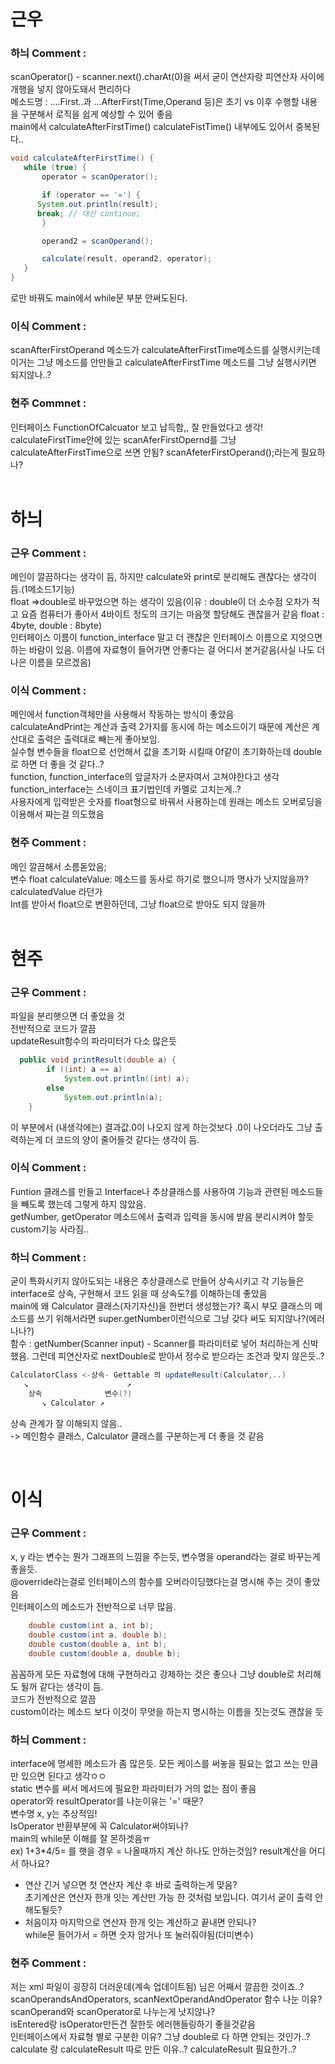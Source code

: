 # 근우
### 하늬 Comment : 
scanOperator() - scanner.next().charAt(0)을 써서 굳이 연산자랑 피연산자 사이에 개행을 넣지 않아도돼서 편리하다  
메소드명 : ....First..과 ...AfterFirst(Time,Operand 등)은 초기 vs 이후 수행할 내용을 구분해서 로직을 쉽게 예상할 수 있어 좋음  
main에서 calculateAfterFirstTime() calculateFistTime() 내부에도 있어서 중복된다..  
```java
void calculateAfterFirstTime() {
   while (true) {
       operator = scanOperator();

       if (operator == '=') {
      System.out.println(result);
      break; // 대신 continue;
       }

       operand2 = scanOperand();

       calculate(result, operand2, operator);
   }
}
```
로만 바꿔도 main에서 while문 부분 안써도된다.  
### 이식 Comment :
scanAfterFirstOperand 메소드가 calculateAfterFirstTime메소드를 실행시키는데 이거는 그냥 메소드를 안만들고 calculateAfterFirstTime 메소드를 그냥 실행시키면 되지않나..?  
### 현주 Commnet :
인터페이스 FunctionOfCalcuator 보고 납득함,, 잘 만들었다고 생각!  
calculateFirstTime안에 있는 scanAferFirstOpernd를 그냥 calculateAfterFirstTime으로 쓰면 안됨? scanAfeterFirstOperand();라는게 필요하나?  
 
# 하늬
### 근우 Comment : 
메인이 깔끔하다는 생각이 듬, 하지만 calculate와 print로 분리해도 괜찮다는 생각이 듬.(1메소드1기능)  
float =>double로 바꾸었으면 하는 생각이 있음(이유 : double이 더 소수점 오차가 적고 요즘 컴퓨터가 좋아서 4바이트 정도의 크기는 마음껏 할당해도 괜찮을거 같음 float : 4byte, double : 8byte)  
인터페이스 이름이 function_interface 말고 더 괜찮은 인터페이스 이름으로 지엇으면 하는 바람이 있음. 이름에 자료형이 들어가면 안좋다는 걸 어디서 본거같음(사실 나도 더 나은 이름을 모르겠음)  

### 이식 Comment : 
메인에서 function객체만을 사용해서 작동하는 방식이 좋았음  
calculateAndPrint는 계산과 출력 2가지를 동시에 하는 메소드이기 때문에 계산은 계산대로 출력은 출력대로 빼는게 좋아보임.  
실수형 변수들을 float으로 선언해서 값을 초기화 시킬때 0f같이 초기화하는데 double로 하면 더 좋을 것 같다..?  
function, function_interface의 앞글자가 소문자여서 고쳐야한다고 생각  
function_interface는 스네이크 표기법인데 카멜로 고치는게..?  
사용자에게 입력받은 숫자를 float형으로 바꿔서 사용하는데 원래는 메소드 오버로딩을 이용해서 짜는걸 의도했음  

### 현주 Comment : 
메인 깔끔해서 소름돋았음;  
변수 float calculateValue: 메소드를 동사로 하기로 했으니까 명사가 낫지않을까? calculatedValue 라던가  
Int를 받아서 float으로 변환하던데, 그냥 float으로 받아도 되지 않을까  
 
# 현주
### 근우 Comment : 
파일을 분리햇으면 더 좋았을 것  
전반적으로 코드가 깔끔  
updateResult함수의 파라미터가 다소 많은듯  
```java
  public void printResult(double a) {
        if ((int) a == a)
            System.out.println((int) a);
        else
            System.out.println(a);
    }
```
이 부분에서 (내생각에는) 결과값.0이 나오지 않게 하는것보다 .0이 나오더라도 그냥 출력하는게 더 코드의 양이 줄어들것 같다는 생각이 듬.  

### 이식 Comment : 
Funtion 클래스를 만들고 Interface나 추상클래스를 사용하여 기능과 관련된 메소드들을 빼도록 했는데 그렇게 하지 않았음.  
getNumber, getOperator 메소드에서 출력과 입력을 동시에 받음 분리시켜야 할듯 
custom기능 사라짐..  


### 하늬 Comment :
굳이 특화시키지 않아도되는 내용은 추상클래스로 만들어 상속시키고 각 기능들은 interface로 상속, 구현해서 코드 읽을 때 상속도?를 이해하는데 좋았음  
main에 왜 Calculator 클래스(자기자신)을 한번더 생성했는가? 혹시 부모 클래스의 메소드를 쓰기 위해서라면 super.getNumber이런식으로 그냥 갖다 써도 되지않나?(에러나나?)  
함수 : getNumber(Scanner input) - Scanner를 파라미터로 넣어 처리하는게 신박했음. 그런데 피연산자로 nextDouble로 받아서 정수로 받으라는 조건과 맞지 않은듯..?  
```java
CalculatorClass <-상속- Gettable 의 updateResult(Calculator,..)  
   ↘                      ↗  
    상속              변수(?)  
       ↘ Calculator ↗  
```
상속 관계가 잘 이해되지 않음..  
-> 메인함수 클래스, Calculator 클래스를 구분하는게 더 좋을 것 같음  


 
# 이식
### 근우 Comment : 
x, y 라는 변수는 뭔가 그래프의 느낌을 주는듯, 변수명을 operand라는 걸로 바꾸는게 좋을듯.  
@override라는걸로 인터페이스의 함수를 오버라이딩했다는걸 명시해 주는 것이 좋았음  
인터페이스의 메소드가 전반적으로 너무 많음.   
```java
    double custom(int a, int b);
    double custom(int a, double b);
    double custom(double a, int b);
    double custom(double a, double b);
```
꼼꼼하게 모든 자료형에 대해 구현하라고 강제하는 것은 좋으나 그냥 double로 처리해도 될꺼  같다는 생각이 듬.  
코드가 전반적으로 깔끔  
custom이라는 메소드 보다 이것이 무엇을 하는지 명시하는 이름을 짓는것도 괜찮을 듯  

### 하늬 Comment :
interface에 명세한 메소드가 좀 많은듯. 모든 케이스를 써놓을 필요는 없고 쓰는 만큼만 있으면 된다고 생각ㅇㅇ  
static 변수를 써서 메서드에 필요한 파라미터가 거의 없는 점이 좋음  
operator와 resultOperator를 나눈이유는 '=' 때문?  
변수명 x, y는 추상적임!  
IsOperator 반환부분에 꼭 Calculator써야되나?  
main의 while문 이해를 잘 몬하겟음ㅠ  
  ex) 1+3*4/5= 를 햇을 경우 = 나올때까지 계산 하나도 안하는것임? result계산을 어디서 하나요?  
  - 연산 긴거 넣으면 첫 연산자 계산 후 바로 출력하는게 맞음?  
    초기계산은 연산자 한개 잇는 계산만 가능 한 것처럼 보입니다. 여기서 굳이 출력 안해도될듯?  
  - 처음이자 마지막으로 연산자 한개 잇는 계산하고 끝내면 안되나?  
    while문 들어가서 = 하면 숫자 암거나 또 눌러줘야됨(더미변수)  

### 현주 Comment : 
저는 xml 파일이 굉장히 더러운데(계속 업데이트됨) 님은 어째서 깔끔한 것이죠..?  
scanOperandsAndOperators, scanNextOperandAndOperator 함수 나눈 이유? scanOperand와 scanOperator로 나누는게 낫지않나?  
isEntered랑 isOperator만든건 잘한듯 에러핸들링하기 좋을것같음  
인터페이스에서 자료형 별로 구분한 이유? 그냥 double로 다 하면 안되는 것인가..?  
calculate 랑 calculateResult 따로 만든 이유..? calculateResult  필요한가..?  





